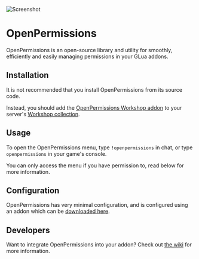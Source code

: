 ![Screenshot](https://i.imgur.com/O4jvgIa.png)

# OpenPermissions

OpenPermissions is an open-source library and utility for smoothly, efficiently and easily managing permissions in your GLua addons.

## Installation

It is not recommended that you install OpenPermissions from its source code.

Instead, you should add the [OpenPermissions Workshop addon](https://steamcommunity.com/sharedfiles/filedetails/?id=1595317397) to your server's [Workshop collection](http://wiki.garrysmod.com/page/Workshop_for_Dedicated_Servers).

## Usage

To open the OpenPermissions menu, type `!openpermissions` in chat, or type `openpermissions` in your game's console.

You can only access the menu if you have permission to, read below for more information.

## Configuration

OpenPermissions has very minimal configuration, and is configured using an addon which can be [downloaded here](https://github.com/GmodAdminSuite/OpenPermissions-Config).

## Developers

Want to integrate OpenPermissions into your addon? Check out [the wiki](https://github.com/GmodAdminSuite/OpenPermissions/wiki) for more information.